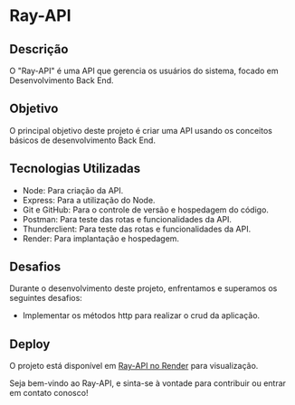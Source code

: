 # Ray-API

## Descrição

O "Ray-API" é uma API que gerencia os usuários do sistema, focado em Desenvolvimento Back End.

## Objetivo

O principal objetivo deste projeto é criar uma API usando os conceitos básicos de desenvolvimento Back End.

## Tecnologias Utilizadas

- Node: Para criação da API.
- Express: Para a utilização do Node.
- Git e GitHub: Para o controle de versão e hospedagem do código.
- Postman: Para teste das rotas e funcionalidades da API.
- Thunderclient: Para teste das rotas e funcionalidades da API.
- Render: Para implantação e hospedagem.

## Desafios

Durante o desenvolvimento deste projeto, enfrentamos e superamos os seguintes desafios:

- Implementar os métodos http para realizar o crud da aplicação.

## Deploy

O projeto está disponível em [Ray-API no Render]((https://ray-tz09.onrender.com/users)) para visualização.

Seja bem-vindo ao Ray-API, e sinta-se à vontade para contribuir ou entrar em contato conosco!
